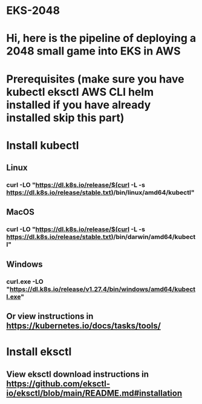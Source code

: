 # EKS-2048
# Hi, here is the pipeline of deploying a 2048 small game into EKS in AWS


# Prerequisites (make sure you have kubectl eksctl AWS CLI helm installed if you have already installed skip this part)

# Install kubectl

##  Linux

### curl -LO "https://dl.k8s.io/release/$(curl -L -s https://dl.k8s.io/release/stable.txt)/bin/linux/amd64/kubectl"

## MacOS

### curl -LO "https://dl.k8s.io/release/$(curl -L -s https://dl.k8s.io/release/stable.txt)/bin/darwin/amd64/kubectl"

## Windows

### curl.exe -LO "https://dl.k8s.io/release/v1.27.4/bin/windows/amd64/kubectl.exe"

## Or view instructions in https://kubernetes.io/docs/tasks/tools/

# Install eksctl

## View eksctl download instructions in https://github.com/eksctl-io/eksctl/blob/main/README.md#installation

# 
